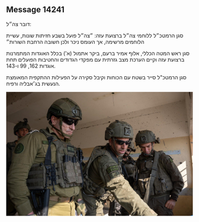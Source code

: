 ## Message 14241

דובר צה״ל:

סגן הרמטכ״ל ללוחמי צה״ל ברצועת עזה: ״צה״ל פועל בשבע חזיתות שונות, עשיית הלוחמים מרשימה, אך העומס ניכר ולכן חשובה הרחבת השורות״

סגן ראש המטה הכללי, אלוף אמיר ברעם, ביקר אתמול (א') בכלל האוגדות המתמרנות ברצועת עזה וקיים הערכת מצב גזרתית עם מפקדי הגדודים והחטיבות הפועלים תחת אוגדות 162, 99 ו-143.

סגן הרמטכ"ל סייר בשטח עם הכוחות וקיבל סקירה על הפעילות ההתקפית המאומצת הנעשית בג׳אבליה ורפיח.

![Photo](14241/14241_photo.jpg)
